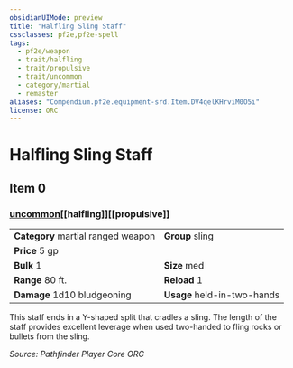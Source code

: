 ```yaml
---
obsidianUIMode: preview
title: "Halfling Sling Staff"
cssclasses: pf2e,pf2e-spell
tags:
  - pf2e/weapon
  - trait/halfling
  - trait/propulsive
  - trait/uncommon
  - category/martial
  - remaster
aliases: "Compendium.pf2e.equipment-srd.Item.DV4qelKHrviM0O5i"
license: ORC
---
```

# Halfling Sling Staff
## Item 0
### [uncommon](uncommon.md "Uncommon Rarity Trait")[[halfling]][[propulsive]]

|  |  |
| -- | -- |
| **Category** martial ranged weapon | **Group** sling |
| **Price** 5 gp |  |
| **Bulk** 1 | **Size** med |
|**Range** 80 ft.| **Reload** 1|
| **Damage** 1d10 bludgeoning  | **Usage** held-in-two-hands |



This staff ends in a Y-shaped split that cradles a sling. The length of the staff provides excellent leverage when used two-handed to fling rocks or bullets from the sling.

*Source: Pathfinder Player Core*
*ORC*